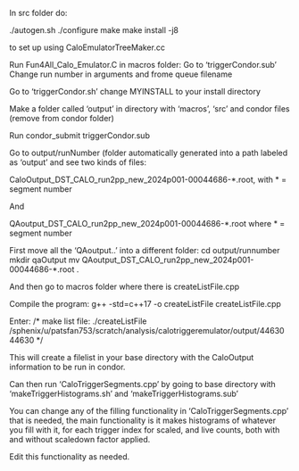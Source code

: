 In src folder do:

./autogen.sh
./configure
make
make install -j8

to set up using CaloEmulatorTreeMaker.cc

Run Fun4All_Calo_Emulator.C in macros folder:
Go to ‘triggerCondor.sub’
Change run number in arguments and frome queue filename 

Go to ‘triggerCondor.sh’ change MYINSTALL to your install directory 

Make a folder called ‘output’ in directory with ‘macros’, ‘src’ and condor files (remove from condor folder)

Run condor_submit triggerCondor.sub


Go to output/runNumber (folder automatically generated into a path labeled as ‘output’ and see two kinds of files:

CaloOutput_DST_CALO_run2pp_new_2024p001-00044686-*.root, with * = segment number

And 

QAoutput_DST_CALO_run2pp_new_2024p001-00044686-*.root where * = segment number

First move all the ‘QAoutput..’ into a different folder:
cd output/runnumber
mkdir qaOutput
mv QAoutput_DST_CALO_run2pp_new_2024p001-00044686-*.root .


And then go to macros folder where there is createListFile.cpp

Compile the program:
g++ -std=c++17 -o createListFile createListFile.cpp



Enter:
/*
make list file: ./createListFile /sphenix/u/patsfan753/scratch/analysis/calotriggeremulator/output/44630 44630
 */


This will create a filelist in your base directory with the CaloOutput information to be run in condor.

Can then run ‘CaloTriggerSegments.cpp’ by going to base directory with ‘makeTriggerHistograms.sh’ and ‘makeTriggerHistograms.sub’

You can change any of the filling functionality in ‘CaloTriggerSegments.cpp’ that is needed, the main functionality is it makes histograms of whatever you fill with it, for each trigger index for scaled, and live counts, both with and without scaledown factor applied. 

Edit this functionality as needed.
